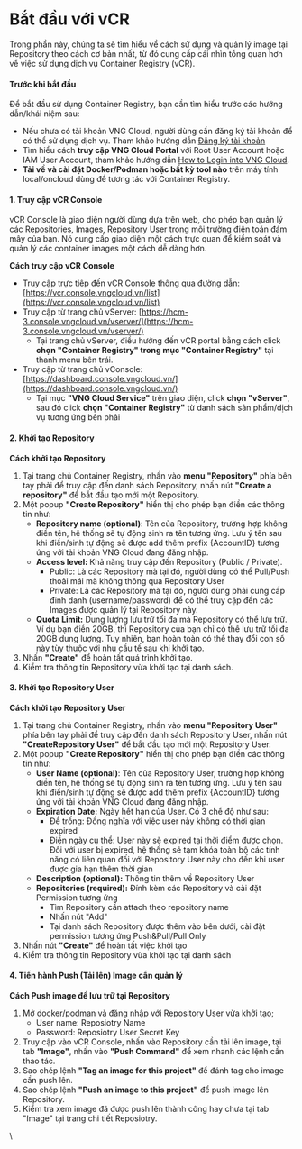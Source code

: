 # Bắt đầu với vCR

Trong phần này, chúng ta sẽ tìm hiểu về cách sử dụng và quản lý image tại Repository theo cách cơ bản nhất, từ đó cung cấp cái nhìn tổng quan hơn về việc sử dụng dịch vụ Container Registry (vCR).

#### Trước khi bắt đầu <a href="#gettingstarted-vcr-truockhibatdau" id="gettingstarted-vcr-truockhibatdau"></a>

Để bắt đầu sử dụng Container Registry, bạn cần tìm hiểu trước các hướng dẫn/khái niệm sau:

* Nếu chưa có tài khoản VNG Cloud, người dùng cần đăng ký tài khoản để có thể sử dụng dịch vụ. Tham khảo hướng dẫn [Đăng ký tài khoản](https://docs.vngcloud.vn/pages/viewpage.action?pageId=22938001)
* Tìm hiểu cách **truy cập VNG Cloud Portal** với Root User Account hoặc IAM User Account, tham khảo hướng dẫn [How to Login into VNG Cloud](https://docs-admin.vngcloud.vn/display/ONVINA/How+to+Login+into+VNG+Cloud).
* **Tải về và cài đặt Docker/Podman hoặc bất kỳ tool nào** trên máy tính local/oncloud dùng để tương tác với Container Registry.

#### 1. Truy cập vCR Console <a href="#gettingstarted-vcr-1.truycapvcrconsole" id="gettingstarted-vcr-1.truycapvcrconsole"></a>

vCR Console là giao diện người dùng dựa trên web, cho phép bạn quản lý các Repositories, Images, Repository User trong môi trường điện toán đám mây của bạn. Nó cung cấp giao diện một cách trực quan để kiểm soát và quản lý các container images một cách dễ dàng hơn.

**Cách truy cập vCR Console**

* Truy cập trực tiêp đến vCR Console thông qua đường dẫn: [https://vcr.console.vngcloud.vn/list](https://vcr.console.vngcloud.vn/list)
* Truy cập từ trang chủ vServer: [https://hcm-3.console.vngcloud.vn/vserver/](https://hcm-3.console.vngcloud.vn/vserver/)
  * Tại trang chủ vServer, điều hướng đến vCR portal bằng cách click **chọn "Container Registry" trong mục "Container Registry"** tại thanh menu bên trái.
* Truy cập từ trang chủ vConsole: [https://dashboard.console.vngcloud.vn/](https://dashboard.console.vngcloud.vn/)
  * Tại mục **"VNG Cloud Service"** trên giao diện, click **chọn "vServer"**, sau đó click **chọn "Container Registry"** từ danh sách sản phẩm/dịch vụ tương ứng bên phải

#### 2. Khởi tạo Repository <a href="#gettingstarted-vcr-2.khoitaorepository" id="gettingstarted-vcr-2.khoitaorepository"></a>

**Cách khởi tạo Repository**

1. Tại trang chủ Container Registry, nhấn vào **menu "Repository"** phía bên tay phải để truy cập đến danh sách Repository, nhấn nút **"Create a repository"** để bắt đầu tạo mới một Repository.
2. Một popup **"Create Repository"** hiển thị cho phép bạn điền các thông tin như:
   * **Repository name (optional)**: Tên của Repository, trường hợp không điền tên, hệ thống sẽ tự động sinh ra tên tương ứng. Lưu ý tên sau khi điền/sinh tự động sẽ được add thêm prefix {AccountID} tương ứng với tài khoản VNG Cloud đang đăng nhập.
   * **Access level:** Khả năng truy cập đến Repository (Public / Private).&#x20;
     * Public: Là các Repository mà tại đó, người dùng có thể Pull/Push thoải mái mà không thông qua Repository User
     * Private: Là các Repository mà tại đó, người dùng phải cung cấp đinh danh (username/password) để có thể truy cập đến các Images được quản lý tại Repository này.
   * **Quota Limit:** Dung lượng lưu trữ tối đa mà Repository có thể lưu trữ. Ví dụ bạn điền 20GB, thì Repository của bạn chỉ có thể lưu trữ tối đa 20GB dung lượng. Tuy nhiên, bạn hoàn toàn có thể thay đổi con số này tùy thuộc với nhu cầu tế sau khi khởi tạo.
3. Nhấn **"Create"** để hoàn tất quá trình khởi tạo.
4. Kiểm tra thông tin Repository vừa khởi tạo tại danh sách.

#### 3. Khởi tạo Repository User <a href="#gettingstarted-vcr-3.khoitaorepositoryuser" id="gettingstarted-vcr-3.khoitaorepositoryuser"></a>

**Cách khởi tạo Repository User**

1. Tại trang chủ Container Registry, nhấn vào **menu "Repository User"** phía bên tay phải để truy cập đến danh sách Repository User, nhấn nút **"CreateRepository User"** để bắt đầu tạo mới một Repository User.
2. Một popup **"Create Repository"** hiển thị cho phép bạn điền các thông tin như:
   * **User Name (optional)**: Tên của Repository User, trường hợp không điền tên, hệ thống sẽ tự động sinh ra tên tương ứng. Lưu ý tên sau khi điền/sinh tự động sẽ được add thêm prefix {AccountID} tương ứng với tài khoản VNG Cloud đang đăng nhập.
   * **Expiration Date:** Ngày hết hạn của User. Có 3 chế độ như sau:
     * Để trống: Đồng nghĩa với việc user này không có thời gian expired
     * Điền ngày cụ thể: User này sẽ expired tại thời điểm được chọn. Đối với user bị expired, hệ thống sẽ tạm khóa toàn bộ các tính năng có liên quan đối với Repository User này cho đến khi user được gia hạn thêm thời gian
   * **Description (optional):** Thông tin thêm về Repository User
   * **Repositories (required):** Đính kèm các Repository và cài đặt Permission tương ứng
     * Tìm Repository cần attach theo repository name
     * Nhấn nút "Add"
     * Tại danh sách Repository được thêm vào bên dưới, cài đặt permission tương ứng Push\&Pull/Pull Only
3. Nhấn nút **"Create"** để hoàn tất việc khởi tạo
4. Kiểm tra thông tin Repository vừa khởi tạo tại danh sách

#### 4. Tiến hành Push (Tải lên) Image cần quản lý <a href="#gettingstarted-vcr-4.tienhanhpush-tailen-imagecanquanly" id="gettingstarted-vcr-4.tienhanhpush-tailen-imagecanquanly"></a>

**Cách Push image để lưu trữ tại Repository**

1. Mở docker/podman và đăng nhập với Repository User vừa khởi tạo;
   * User name: Reposiotry Name
   * Password: Reposiotry User Secret Key
2. Truy cập vào vCR Console, nhấn vào Repository cần tải lên image, tại tab **"Image"**, nhấn vào **"Push Command"** để xem nhanh các lệnh cần thao tác.
3. Sao chép lệnh **"Tag an image for this project"** để đánh tag cho image cần push lên.&#x20;
4. Sao chép lệnh **"Push an image to this project"** để push image lên Repository.
5. Kiểm tra xem image đã được push lên thành công hay chưa tại tab "Image" tại trang chi tiết Reposiotry.

\
